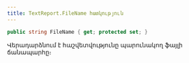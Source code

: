 ```yaml
---
title: TextReport.FileName հատկություն
---
```


```c#
public string FileName { get; protected set; }
```

Վերադարձնում է հաշվետվությունը պարունակող ֆայլի ճանապարհը։
